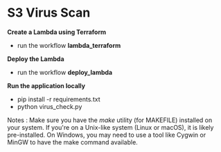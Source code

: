 # S3 Virus Scan

**Create a Lambda using Terraform**
  - run the workflow **lambda_terraform**

**Deploy the Lambda**
  - run the workflow **deploy_lambda**

**Run the application locally**
  - pip install -r requirements.txt
  - python virus_check.py

    
Notes : Make sure you have the *make* utility (for MAKEFILE) installed on your system. If you're on a Unix-like system (Linux or macOS), it is likely pre-installed. On Windows, you may need to use a tool like Cygwin or MinGW to have the make command available.
